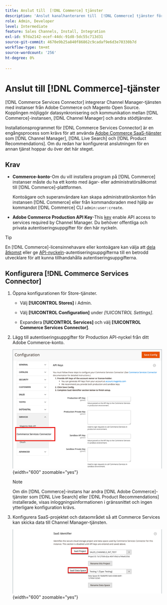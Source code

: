 ```yaml
---
title: Anslut till  [!DNL Commerce] tjänster
description: 'Anslut kanalhanteraren till  [!DNL Commerce] tjänster för att aktivera datasynkronisering och kommunikation mellan  [!DNL Commerce] instansen, kanalhanteraren och andra stödtjänster.'
role: Admin, Developer
level: Intermediate
feature: Sales Channels, Install, Integration
exl-id: 97da2142-ecef-44dc-91d8-5dc55c713d31
source-git-commit: 4670e9b25a840f86862c9cadaf9e6d3e70330b7d
workflow-type: tm+mt
source-wordcount: '256'
ht-degree: 0%

---
```



# Anslut till [!DNL Commerce]-tjänster

[!DNL Commerce Services Connector] integrerar Channel Manager-tjänsten med instanser från Adobe Commerce och Magento Open Source. Kopplingen möjliggör datasynkronisering och kommunikation mellan [!DNL Commerce]-instansen, [!DNL Channel Manager] och andra stödtjänster.

Installationsprogrammet för [!DNL Commerce Services Connector] är en engångsprocess som krävs för att använda [Adobe Commerce SaaS-tjänster](https://experienceleague.adobe.com/docs/commerce-merchant-services/user-guides/home.html) som [!DNL Channel Manager], [!DNL Live Search] och [!DNL Product Recommendations]. Om du redan har konfigurerat anslutningen för en annan tjänst hoppar du över det här steget.

## Krav

- **Commerce-konto**-Om du vill installera program på [!DNL Commerce] instanser måste du ha ett konto med ägar- eller administratörsåtkomst till [!DNL Commerce]-plattformen.

  Kontoägare och superanvändare kan skapa administratörskonton från instansen [!DNL Commerce] eller från kommandoraden med hjälp av kommandot [!DNL Commerce] CLI `admin:user:create`.

- **Adobe Commerce Production API Key**-This [key](https://experienceleague.adobe.com/docs/commerce-merchant-services/user-guides/integration-services/saas.html#genapikey) enable API access to services required by Channel Manager. Du behöver offentliga och privata autentiseringsuppgifter för den här nyckeln.

>[!TIP]
>
>En [!DNL Commerce]-licensinnehavare eller kontoägare kan välja att [dela åtkomst](https://experienceleague.adobe.com/docs/commerce-admin/start/commerce-account/commerce-account-share.html) eller ge [API-nyckeln](https://experienceleague.adobe.com/docs/commerce-merchant-services/user-guides/integration-services/saas.html)-autentiseringsuppgifterna till en betrodd utvecklare för att kunna tillhandahålla autentiseringsuppgifterna.

## Konfigurera [!DNL Commerce Services Connector]

1. Öppna konfigurationen för Store-tjänster.

   - Välj **[!UICONTROL Stores]** i Admin.

   - Välj **[!UICONTROL Configuration]** under *[!UICONTROL Settings]*.

   - Expandera **[!UICONTROL Services]** och välj **[!UICONTROL Commerce Services Connector]**.

1. Lägg till autentiseringsuppgifter för Production API-nyckel från ditt Adobe Commerce-konto.

   ![[!DNL Commerce Services Connector]-tjänsten i [!DNL Admin] view ](assets/commerce-services-connector-admin-service-view.png){width="600" zoomable="yes"}


   >[!NOTE]
   >
   > Om din [!DNL Commerce]-instans har andra [!DNL Adobe Commerce]-tjänster som [!DNL Live Search] eller [!DNL Product Recommendations] installerade, visas inloggningsinformationen i gränssnittet och ingen ytterligare konfiguration krävs.

1. Konfigurera SaaS-projektet och dataområdet så att Commerce Services kan skicka data till Channel Manager-tjänsten.

   ![[!DNL Commerce Services Connector] SaaS-identifierarkonfiguration i [!DNL Admin] view ](assets/commerce-services-connector-saas-config.png){width="600" zoomable="yes"}

